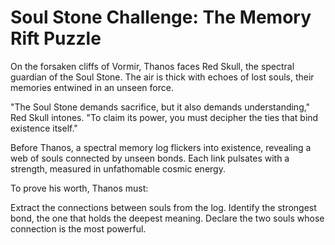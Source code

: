 # Soul Stone Challenge: The Memory Rift Puzzle


On the forsaken cliffs of Vormir, Thanos faces Red Skull, the spectral guardian of the Soul Stone. The air is thick with echoes of lost souls, their memories entwined in an unseen force.

"The Soul Stone demands sacrifice, but it also demands understanding," Red Skull intones. "To claim its power, you must decipher the ties that bind existence itself."

Before Thanos, a spectral memory log flickers into existence, revealing a web of souls connected by unseen bonds. Each link pulsates with a strength, measured in unfathomable cosmic energy.

To prove his worth, Thanos must:

Extract the connections between souls from the log.
Identify the strongest bond, the one that holds the deepest meaning.
Declare the two souls whose connection is the most powerful.